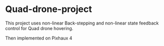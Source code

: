 # Quad-drone-project
This project uses non-linear Back-stepping and non-linear state feedback control for Quad drone hovering.

Then implemented on Pixhaux 4 
